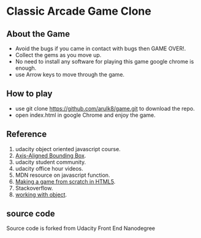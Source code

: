 # Classic Arcade Game Clone

## About the Game

*  Avoid the bugs if you came in contact with bugs then GAME OVER!.
* Collect the gems as you move up.
* No need to install any software for playing this game google chrome is enough.
* use Arrow keys to move through the game.
## How to play
* use git clone https://github.com/arulk8/game.git to download the repo.
*  open index.html in google Chrome and enjoy the game. 

## Reference

1. udacity object oriented javascript course.
2.  [Axis-Aligned Bounding Box](https://developer.mozilla.org/en-US/docs/Games/Techniques/2D_collision_detection).
3.  udacity student community.
4.  udacity office hour videos.
5. MDN resource on javascript function.
6. [Making a game from scratch in HTML5](http://www.simonewebdesign.it/making-a-game-from-scratch-in-html5/).
7. Stackoverflow.
8. [working with object](https://developer.mozilla.org/en-US/docs/Web/JavaScript/Guide/Working_with_Objects).

## source code 

Source code is forked from Udacity Front End Nanodegree